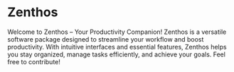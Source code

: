 # Zenthos
Welcome to Zenthos – Your Productivity Companion! Zenthos is a versatile software package designed to streamline your workflow and boost productivity. With intuitive interfaces and essential features, Zenthos helps you stay organized, manage tasks efficiently, and achieve your goals. Feel free to contribute!
